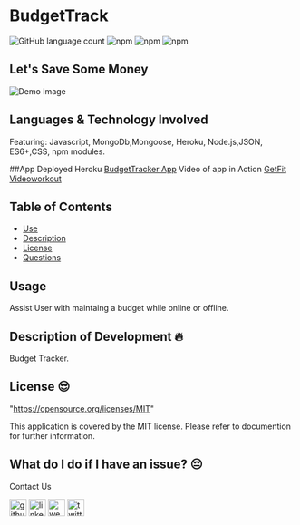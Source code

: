 # BudgetTrack
![GitHub language count](https://img.shields.io/github/languages/count/mirrorlessmind/GetFit?color=yellow&logo=GitHub)
![npm](https://img.shields.io/npm/v/express?color=green&label=express&logo=NPM&style=plastic)
![npm](https://img.shields.io/npm/v/mongoose?color=orange&label=mongoose&logo=NPM&style=plastic)
![npm](https://img.shields.io/npm/v/morgan?color=pink&label=morgan&logo=NPM&style=plastic)

## Let's Save Some Money

![Demo Image](assets/workoutdemo.png?raw=true "Demo Image")

## Languages & Technology Involved
Featuring: Javascript, MongoDb,Mongoose, Heroku, Node.js,JSON, ES6+,CSS, npm modules.

##App Deployed
Heroku
<a href="">BudgetTracker App</a>
Video of app in Action
<a href="" rel="nofollow">GetFit Videoworkout</a>

## Table of Contents
- [Use](#use)
- [Description](#description)
- [License](#license)
- [Questions](#questions)
## Usage
Assist User with maintaing a budget while online or offline.

## Description of Development 🔥
Budget Tracker. 


## License 😎
"https://opensource.org/licenses/MIT"

This application is covered by the MIT license. Please refer to documention for further information.


## What do I do if I have an issue? 😔
Contact Us <br />


[<img src='https://cdn.jsdelivr.net/npm/simple-icons@3.0.1/icons/github.svg' alt='github' height='30'>](https://github.com/mirrorlessmind)  [<img src='https://cdn.jsdelivr.net/npm/simple-icons@3.0.1/icons/linkedin.svg' alt='linkedin' height='30'>](https://www.linkedin.com/in/mirrorlessmind/)  [<img src='https://cdn.jsdelivr.net/npm/simple-icons@3.0.1/icons/icloud.svg' alt='website' height='30'>](www.mirrorlessmind.com)  [<img src='https://cdn.jsdelivr.net/npm/simple-icons@3.0.1/icons/twitter.svg' alt='twitter' height='30'>](mirrorlessmind)
